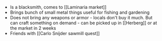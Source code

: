 - Is a blacksmith, comes to [[Laminaria market]]
- Brings bunch of small metal things useful for fishing and gardening
- Does not bring any weapons or armor - locals don't buy it much. But can craft something on demand - can be picked up in [[Herberg]] or at the market in 2 weeks
- Friends with [[Carlo Snijder sawmill quest]]